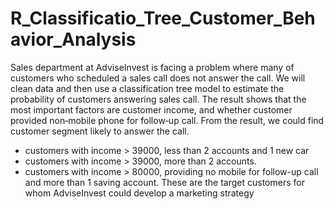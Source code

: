 # R_Classificatio_Tree_Customer_Behavior_Analysis

Sales department at AdviseInvest is facing a problem where many of customers who scheduled a sales call does not answer the call.
We will clean data and then use a classification tree model to estimate the probability of customers answering sales call.
The result shows that the most important factors are customer income, and whether customer provided non‐mobile phone for follow‐up call. From the result, we could find customer segment likely to answer the call.
- customers with income > 39000, less than 2 accounts and 1 new car
- customers with income > 39000, more than 2 accounts.
- customers with income > 80000, providing no mobile for follow-up call and more than 1 saving account.
These are the target customers for whom AdviseInvest could develop a marketing strategy
